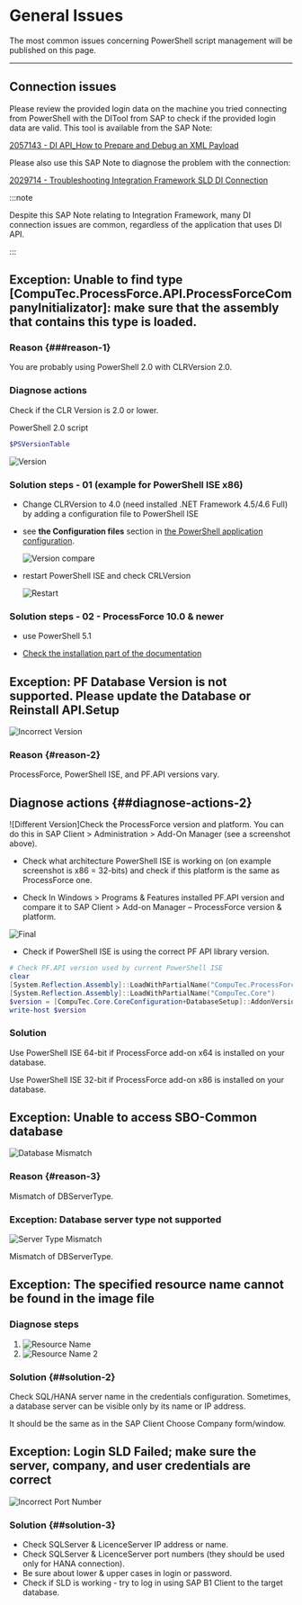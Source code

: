 # General Issues

The most common issues concerning PowerShell script management will be published on this page.

---

## Connection issues

Please review the provided login data on the machine you tried connecting from PowerShell with the DITool from SAP to check if the provided login data are valid. This tool is available from the SAP Note:

[2057143 - DI API_How to Prepare and Debug an XML Payload](https://launchpad.support.sap.com/#/notes/2057143)

Please also use this SAP Note to diagnose the problem with the connection:

[2029714 - Troubleshooting Integration Framework SLD DI Connection](https://launchpad.support.sap.com/#/notes/2029714)

:::note

Despite this SAP Note relating to Integration Framework, many DI connection issues are common, regardless of the application that uses DI API.

:::

## Exception: Unable to find type [CompuTec.ProcessForce.API.ProcessForceCompanyInitializator]: make sure that the assembly that contains this type is loaded.

### Reason {###reason-1}

You are probably using PowerShell 2.0 with CLRVersion 2.0.

### Diagnose actions

Check if the CLR Version is 2.0 or lower.

PowerShell 2.0 script

```powershell
$PSVersionTable
```

![Version](./media/clr-version.png)

### Solution steps - 01 (example for PowerShell ISE x86)

- Change CLRVersion to 4.0 (need installed .NET Framework 4.5/4.6 Full) by adding a configuration file to PowerShell ISE

- see **the Configuration files** section in [the PowerShell application configuration](./../../data-import/ps-app-configuration.md).

    ![Version compare](./media/clr-version-compare.png)

- restart PowerShell ISE and check CRLVersion

    ![Restart](./media/restart.jpg)

### Solution steps - 02 - ProcessForce 10.0 & newer

- use PowerShell 5.1

- [Check the installation part of the documentation](./../ps-app-configuration.md#installation)

## Exception: PF Database Version is not supported. Please update the Database or Reinstall API.Setup

![Incorrect Version](./media/database-version-not-supported.png)

### Reason {#reason-2}

ProcessForce, PowerShell ISE, and PF.API versions vary.

## Diagnose actions {##diagnose-actions-2}

![Different Version]Check the ProcessForce version and platform. You can do this in SAP Client  > Administration > Add-On Manager (see a screenshot above).

- Check what architecture PowerShell ISE is working on (on example screenshot is x86 = 32-bits) and check if this platform is the same as ProcessForce one.

- Check In Windows > Programs & Features installed PF.API version and compare it to SAP Client > Add-on Manager – ProcessForce version & platform.

![Final](./media/pc-corresponding-versions.png)

- Check if PowerShell ISE is using the correct PF API library version.

```powershell
# Check PF.API version used by current PowerShell ISE
clear
[System.Reflection.Assembly]::LoadWithPartialName("CompuTec.ProcessForce.API")
[System.Reflection.Assembly]::LoadWithPartialName("CompuTec.Core")
$version = [CompuTec.Core.CoreConfiguration+DatabaseSetup]::AddonVersion
write-host $version
```

### Solution

Use PowerShell ISE 64-bit if ProcessForce add-on x64 is installed on your database.

Use PowerShell ISE 32-bit if ProcessForce add-on x86 is installed on your database.

## Exception: Unable to access SBO-Common database

![Database Mismatch](./media/ps-db-mismatch.png)

### Reason {#reason-3}

Mismatch of DBServerType.

### Exception: Database server type not supported

![Server Type Mismatch](./media/ps-db-server-type-mismatch.png)

Mismatch of DBServerType.

## Exception: The specified resource name cannot be found in the image file

### Diagnose steps

1. 
    ![Resource Name](./media/ps-resource-name-1.png)  
2. 
    ![Resource Name 2](./media/ps-resource-name-2.jpg)

### Solution {##solution-2}

Check SQL/HANA server name in the credentials configuration. Sometimes, a database server can be visible only by its name or IP address.

It should be the same as in the SAP Client Choose Company form/window.

## Exception: Login SLD Failed; make sure the server, company, and user credentials are correct

![Incorrect Port Number](./media/ps-incorrect-port-number.jpg)

### Solution {##solution-3}

- Check  SQLServer & LicenceServer IP address or name.
- Check  SQLServer & LicenceServer port numbers (they should be used only for HANA connection).
- Be sure about lower & upper cases in login or password.
- Check if SLD is working - try to log in using SAP B1 Client to the target database.
